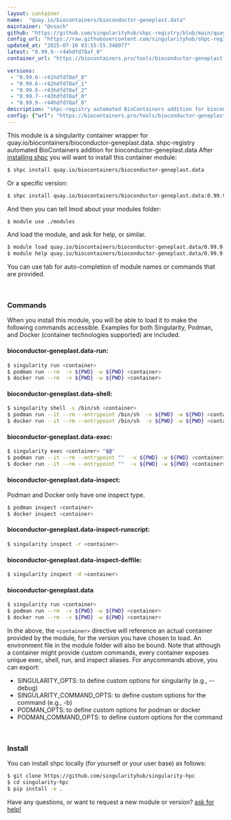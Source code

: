 ```yaml
---
layout: container
name:  "quay.io/biocontainers/bioconductor-geneplast.data"
maintainer: "@vsoch"
github: "https://github.com/singularityhub/shpc-registry/blob/main/quay.io/biocontainers/bioconductor-geneplast.data/container.yaml"
config_url: "https://raw.githubusercontent.com/singularityhub/shpc-registry/main/quay.io/biocontainers/bioconductor-geneplast.data/container.yaml"
updated_at: "2025-07-10 03:55:55.348077"
latest: "0.99.9--r44hdfd78af_0"
container_url: "https://biocontainers.pro/tools/bioconductor-geneplast.data"

versions:
 - "0.99.6--r41hdfd78af_0"
 - "0.99.6--r42hdfd78af_1"
 - "0.99.6--r43hdfd78af_2"
 - "0.99.7--r43hdfd78af_0"
 - "0.99.9--r44hdfd78af_0"
description: "shpc-registry automated BioContainers addition for bioconductor-geneplast.data"
config: {"url": "https://biocontainers.pro/tools/bioconductor-geneplast.data", "maintainer": "@vsoch", "description": "shpc-registry automated BioContainers addition for bioconductor-geneplast.data", "latest": {"0.99.9--r44hdfd78af_0": "sha256:92b7ed7b2389f9def06166e5ac66c34970fe70d935a48661746bfd7cbfba973a"}, "tags": {"0.99.6--r41hdfd78af_0": "sha256:c50f566af4fabb8dfe72d18b0c7cf751a5c040f3b0b40ad058a3c720085ffe9d", "0.99.6--r42hdfd78af_1": "sha256:7dc74ca635be29e237ee383f9b9dd18fa1a6f75f7eebf76c37976181bba9a105", "0.99.6--r43hdfd78af_2": "sha256:68c8bebd69cf240fed57532958934ef7d4dc899befaca755876873e968187fb1", "0.99.7--r43hdfd78af_0": "sha256:2a47319ebf268cd92645b9a49972b2cf96591c618ff3697e289c8cbde1aa1a8e", "0.99.9--r44hdfd78af_0": "sha256:92b7ed7b2389f9def06166e5ac66c34970fe70d935a48661746bfd7cbfba973a"}, "docker": "quay.io/biocontainers/bioconductor-geneplast.data"}
---
```


This module is a singularity container wrapper for quay.io/biocontainers/bioconductor-geneplast.data.
shpc-registry automated BioContainers addition for bioconductor-geneplast.data
After [installing shpc](#install) you will want to install this container module:


```bash
$ shpc install quay.io/biocontainers/bioconductor-geneplast.data
```

Or a specific version:

```bash
$ shpc install quay.io/biocontainers/bioconductor-geneplast.data:0.99.9--r44hdfd78af_0
```

And then you can tell lmod about your modules folder:

```bash
$ module use ./modules
```

And load the module, and ask for help, or similar.

```bash
$ module load quay.io/biocontainers/bioconductor-geneplast.data/0.99.9--r44hdfd78af_0
$ module help quay.io/biocontainers/bioconductor-geneplast.data/0.99.9--r44hdfd78af_0
```

You can use tab for auto-completion of module names or commands that are provided.

<br>

### Commands

When you install this module, you will be able to load it to make the following commands accessible.
Examples for both Singularity, Podman, and Docker (container technologies supported) are included.

#### bioconductor-geneplast.data-run:

```bash
$ singularity run <container>
$ podman run --rm  -v ${PWD} -w ${PWD} <container>
$ docker run --rm  -v ${PWD} -w ${PWD} <container>
```

#### bioconductor-geneplast.data-shell:

```bash
$ singularity shell -s /bin/sh <container>
$ podman run --it --rm --entrypoint /bin/sh  -v ${PWD} -w ${PWD} <container>
$ docker run --it --rm --entrypoint /bin/sh  -v ${PWD} -w ${PWD} <container>
```

#### bioconductor-geneplast.data-exec:

```bash
$ singularity exec <container> "$@"
$ podman run --it --rm --entrypoint ""  -v ${PWD} -w ${PWD} <container> "$@"
$ docker run --it --rm --entrypoint ""  -v ${PWD} -w ${PWD} <container> "$@"
```

#### bioconductor-geneplast.data-inspect:

Podman and Docker only have one inspect type.

```bash
$ podman inspect <container>
$ docker inspect <container>
```

#### bioconductor-geneplast.data-inspect-runscript:

```bash
$ singularity inspect -r <container>
```

#### bioconductor-geneplast.data-inspect-deffile:

```bash
$ singularity inspect -d <container>
```



#### bioconductor-geneplast.data

```bash
$ singularity run <container>
$ podman run --rm  -v ${PWD} -w ${PWD} <container>
$ docker run --rm  -v ${PWD} -w ${PWD} <container>
```


In the above, the `<container>` directive will reference an actual container provided
by the module, for the version you have chosen to load. An environment file in the
module folder will also be bound. Note that although a container
might provide custom commands, every container exposes unique exec, shell, run, and
inspect aliases. For anycommands above, you can export:

 - SINGULARITY_OPTS: to define custom options for singularity (e.g., --debug)
 - SINGULARITY_COMMAND_OPTS: to define custom options for the command (e.g., -b)
 - PODMAN_OPTS: to define custom options for podman or docker
 - PODMAN_COMMAND_OPTS: to define custom options for the command

<br>

### Install

You can install shpc locally (for yourself or your user base) as follows:

```bash
$ git clone https://github.com/singularityhub/singularity-hpc
$ cd singularity-hpc
$ pip install -e .
```

Have any questions, or want to request a new module or version? [ask for help!](https://github.com/singularityhub/singularity-hpc/issues)